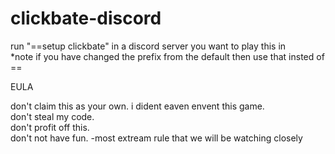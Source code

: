 # clickbate-discord
run "==setup clickbate" in a discord server you want to play this in  
*note if you have changed the prefix from the default then use that insted of ==

EULA

don't claim this as your own. i dident eaven envent this game.  
don't steal my code.  
don't profit off this.  
don't not have fun.  -most extream rule that we will be watching closely
